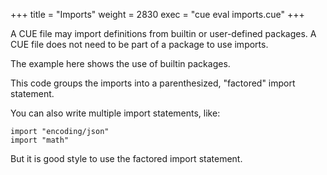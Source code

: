 +++
title = "Imports"
weight = 2830
exec = "cue eval imports.cue"
+++

A CUE file may import definitions from builtin or user-defined packages.
A CUE file does not need to be part of a package to use imports.

The example here shows the use of builtin packages.

This code groups the imports into a parenthesized, "factored" import statement.

You can also write multiple import statements, like:

```
import "encoding/json"
import "math"
```

But it is good style to use the factored import statement.

